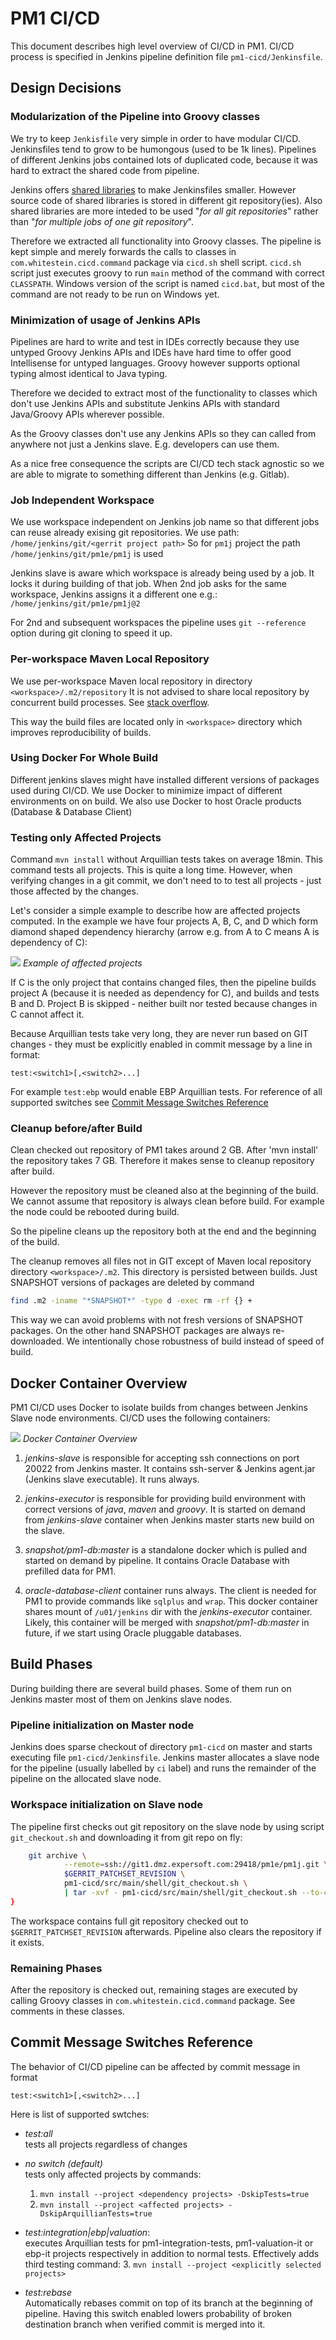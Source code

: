 # PM1 CI/CD

This document describes high level overview of CI/CD in PM1. CI/CD process is
specified in Jenkins pipeline definition file `pm1-cicd/Jenkinsfile`. 

## Design Decisions

### Modularization of the Pipeline into Groovy classes 

We try to keep `Jenkisfile` very simple in order to have modular CI/CD.
Jenkinsfiles tend to grow to be humongous (used to be 1k lines). Pipelines of
different Jenkins jobs contained lots of duplicated code, because it was hard to
extract the shared code from pipeline. 

Jenkins offers [shared
libraries](https://jenkins.io/doc/book/pipeline/shared-libraries/) to make
Jenkinsfiles smaller. However source code of shared libraries is stored in
different git repository(ies). Also shared libraries are more inteded to be used
"*for all git repositories*" rather than "*for multiple jobs of one git
repository*".

Therefore we extracted all functionality into Groovy classes. The pipeline is
kept simple and merely forwards the calls to classes in
`com.whitestein.cicd.command` package via `cicd.sh` shell script. `cicd.sh`
script just executes groovy to run `main` method of the command with correct
`CLASSPATH`. Windows version of the script is named `cicd.bat`, but most of the
command are not ready to be run on Windows yet.

### Minimization of usage of Jenkins APIs

Pipelines are hard to write and test in IDEs correctly because they use untyped
Groovy Jenkins APIs and IDEs have hard time to offer good Intellisense for
untyped languages. Groovy however supports optional typing almost identical to
Java typing. 

Therefore we decided to extract most of the functionality to classes which don't
use Jenkins APIs and substitute Jenkins APIs with standard Java/Groovy APIs
wherever possible.
 
As the Groovy classes don't use any Jenkins APIs so they can called from
anywhere not just a Jenkins slave. E.g. developers can use them.

As a nice free consequence the scripts are CI/CD tech stack agnostic so we are
able to migrate to something different than Jenkins (e.g. Gitlab).

### Job Independent Workspace

We use workspace independent on Jenkins job name so that different jobs can
reuse already exising git repositories. We use path: `/home/jenkins/git/<gerrit
project path>` So for `pm1j` project the path `/home/jenkins/git/pm1e/pm1j` is
used

Jenkins slave is aware which workspace is already being used by a job. It locks
it during building of that job. When 2nd job asks for the same workspace,
Jenkins assigns it a different one e.g.: `/home/jenkins/git/pm1e/pm1j@2`

For 2nd and subsequent workspaces the pipeline uses `git --reference` option
during git cloning to speed it up. 

### Per-workspace Maven Local Repository

We use per-workspace Maven local repository in directory
`<workspace>/.m2/repository` It is not advised to share local repository by
concurrent build processes. See 
[stack overflow](https://stackoverflow.com/questions/28768872/how-does-maven-avoid-race-conditions-in-the-local-repository).

This way the build files are located only in `<workspace>` directory which
improves reproducibility of builds.

### Using Docker For Whole Build 

Different jenkins slaves might have installed different versions of packages
used during CI/CD. We use Docker to minimize impact of different environments on
on build. We also use Docker to host Oracle products (Database & Database Client)

### Testing only Affected Projects

Command `mvn install` without Arquillian tests takes on average 18min. This
command tests all projects. This is quite a long time. However, when verifying
changes in a git commit, we don't need to to test all projects - just those
affected by the changes.

Let's consider a simple example to describe how are affected projects computed.
In the example we have four projects A, B, C, and D which form diamond shaped
dependency hierarchy (arrow e.g. from A to C means A is dependency of C):

![](images/affected_projects.png)
*Example of affected projects*

If C is the only project that contains changed files, then the pipeline builds
project A (because it is needed as dependency for C), and builds and tests B and D.
Project B is skipped - neither built nor tested because changes in C cannot affect it. 

Because Arquillian tests take very long, they are never run based on GIT changes -
they must be explicitly enabled in commit message by a line in format:
```
test:<switch1>[,<switch2>...]
``` 

For example `test:ebp` would enable EBP Arquillian tests. For reference of all
supported switches see [Commit Message Switches Reference](#commit-message-switches-reference)

### Cleanup before/after Build

Clean checked out repository of PM1 takes around 2 GB. After 'mvn install' the 
repository takes 7 GB. Therefore it makes sense to cleanup repository after build.

However the repository must be cleaned also at the beginning of the build. We cannot 
assume that repository is always clean before build. For example the node could be 
rebooted during build.

So the pipeline cleans up the repository both at the end and the beginning of the build.

The cleanup removes all files not in GIT except of Maven local repository directory
`<workspace>/.m2`. This directory is persisted between builds. Just SNAPSHOT versions
of packages are deleted by command

```bash
find .m2 -iname "*SNAPSHOT*" -type d -exec rm -rf {} +
```

This way we can avoid problems with not fresh versions of SNAPSHOT packages. On
the other hand SNAPSHOT packages are always re-downloaded. We intentionally
chose robustness of build instead of speed of build.

## Docker Container Overview 

PM1 CI/CD uses Docker to isolate builds from changes between Jenkins Slave node
environments. CI/CD uses the following containers:

![](images/docker_overview.png)
*Docker Container Overview*

1. *jenkins-slave* is responsible for accepting ssh connections on port 20022
from Jenkins master. It contains ssh-server & Jenkins agent.jar (Jenkins slave
executable). It runs always.

2. *jenkins-executor* is responsible for providing build environment with correct
versions of *java*, *maven* and *groovy*. It is started on demand from *jenkins-slave*
container when Jenkins master starts new build on the slave.  

3. *snapshot/pm1-db:master*  is a standalone docker which is pulled and started
on demand by pipeline. It contains Oracle Database with prefilled data for PM1.
  
4. *oracle-database-client* container runs always. The client is needed for PM1
to provide commands like `sqlplus` and `wrap`. This docker container shares
mount of `/u01/jenkins` dir with the *jenkins-executor* container. Likely,
this container will be merged with *snapshot/pm1-db:master* in future, if
we start using Oracle pluggable databases. 

## Build Phases

During building there are several build phases. Some of them run on Jenkins master
most of them on Jenkins slave nodes.

### Pipeline initialization on Master node

Jenkins does sparse checkout of directory `pm1-cicd` on master and starts
executing file `pm1-cicd/Jenkinsfile`. Jenkins master allocates a slave node for
the pipeline (usually labelled by `ci` label) and runs the remainder of the
pipeline on the allocated slave node.

### Workspace initialization on Slave node

The pipeline first checks out git repository on the slave node by using script
`git_checkout.sh` and downloading it from git repo on fly:

```bash
    git archive \
            --remote=ssh://git1.dmz.expersoft.com:29418/pm1e/pm1j.git \
            $GERRIT_PATCHSET_REVISION \
            pm1-cicd/src/main/shell/git_checkout.sh \
            | tar -xvf - pm1-cicd/src/main/shell/git_checkout.sh --to-command=bash
}
```

The workspace contains full git repository checked out to `$GERRIT_PATCHSET_REVISION`
afterwards. Pipeline also clears the repository if it exists. 

### Remaining Phases

After the repository is checked out, remaining stages are executed by calling
Groovy classes in `com.whitestein.cicd.command` package. See comments in these
classes.

## Commit Message Switches Reference

The behavior of CI/CD pipeline can be affected by commit message in format
```
test:<switch1>[,<switch2>...]
``` 
Here is list of supported swtches:

* *test:all*  
  tests all projects regardless of changes

* *no switch (default)*  
   tests only affected projects by commands: 
   1. `mvn install --project <dependency projects> -DskipTests=true` 
   2. `mvn install --project <affected projects> -DskipArquillianTests=true`
   
* *test:integration|ebp|valuation*:  
executes Arquillian tests for pm1-integration-tests, pm1-valuation-it or ebp-it
projects respectively in addition to normal tests. Effectively adds third
testing command:
   3. `mvn install --project <explicitly selected projects>`

* *test:rebase*  
Automatically rebases commit on top of its branch at the beginning of pipeline.
Having this switch enabled lowers probability of broken destination branch when
verified commit is merged into it.
